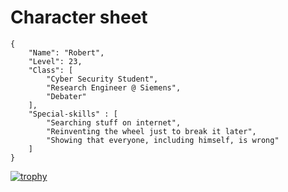 # Character sheet
```
{
    "Name": "Robert",  
    "Level": 23,  
    "Class": [
        "Cyber Security Student",
        "Research Engineer @ Siemens",
        "Debater"
    ],
    "Special-skills" : [
        "Searching stuff on internet",
        "Reinventing the wheel just to break it later",
        "Showing that everyone, including himself, is wrong"
    ]
} 
```
[![trophy](https://github-profile-trophy.vercel.app/?username=q1e123)](https://github.com/ryo-ma/github-profile-ryo-ma)
